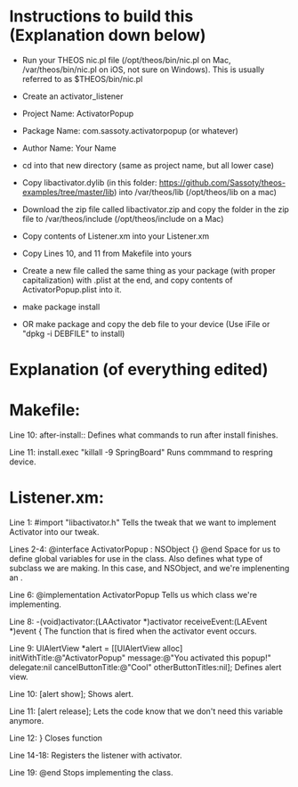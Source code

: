 Instructions to build this (Explanation down below)
===================================================

* Run your THEOS nic.pl file (/opt/theos/bin/nic.pl on Mac, /var/theos/bin/nic.pl on iOS, not sure on Windows). This is usually referred to as $THEOS/bin/nic.pl
* Create an activator_listener
* Project Name: ActivatorPopup
* Package Name: com.sassoty.activatorpopup (or whatever)
* Author Name: Your Name

* cd into that new directory (same as project name, but all lower case)

* Copy libactivator.dylib (in this folder: https://github.com/Sassoty/theos-examples/tree/master/lib) into /var/theos/lib (/opt/theos/lib on a mac)
* Download the zip file called libactivator.zip and copy the folder in the zip file to /var/theos/include (/opt/theos/include on a Mac)

* Copy contents of Listener.xm into your Listener.xm
* Copy Lines 10, and 11 from Makefile into yours
* Create a new file called the same thing as your package (with proper capitalization) with .plist at the end, and copy contents of ActivatorPopup.plist into it.
* make package install
* OR make package and copy the deb file to your device (Use iFile or "dpkg -i DEBFILE" to install)

Explanation (of everything edited)
==================================

Makefile:
=========

Line 10: after-install::
Defines what commands to run after install finishes.

Line 11: install.exec "killall -9 SpringBoard"
Runs commmand to respring device.

Listener.xm:
============

Line 1: #import "libactivator.h"
Tells the tweak that we want to implement Activator into our tweak.

Lines 2-4: @interface ActivatorPopup : NSObject<LAListener> 
{} 
@end
Space for us to define global variables for use in the class. Also defines what type of subclass we are making. In this case, and NSObject, and we're implenenting an <LAListener>.

Line 6: @implementation ActivatorPopup
Tells us which class we're implementing.

Line 8: -(void)activator:(LAActivator *)activator receiveEvent:(LAEvent *)event {
The function that is fired when the activator event occurs.

Line 9: UIAlertView *alert = [[UIAlertView alloc] initWithTitle:@"ActivatorPopup" message:@"You activated this popup!" delegate:nil cancelButtonTitle:@"Cool" otherButtonTitles:nil];
Defines alert view.

Line 10: [alert show];
Shows alert.

Line 11: [alert release];
Lets the code know that we don't need this variable anymore.

Line 12: }
Closes function

Line 14-18:
Registers the listener with activator.

Line 19: @end
Stops implementing the class.
